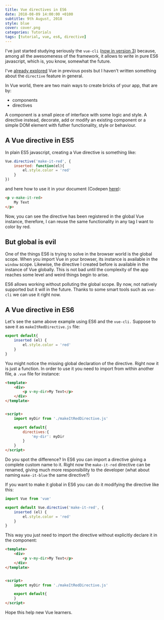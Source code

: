 ```yaml
---
title: Vue directives in ES6
date: 2018-08-09 14:00:00 +0100
subtitle: 9th August, 2018
style: blue
cover: cover.png
categories: Tutorials
tags: [tutorial, vue, es6, directive]
---
```


I've just started studying seriously the `vue-cli` ([now in version 3](https://cli.vuejs.org/)) because, among all the awesomeness of the framework, it allows to write in pure ES6 javascript, which is, you know, somewhat the future.

I've [already explored](/blog/tag/vue) Vue in previous posts but I haven't written something about the `directive` feature in general.

In Vue world, there are two main ways to create bricks of your app, that are by:

- components
- directives

A component is a small piece of interface with some logic and style. A directive instead, decorate, add or modify an existing component or a simple DOM element with futher functionality, style or behaviour.

## A Vue directive in ES5

In plain ES5 javascript, creating a Vue directive is something like:

```javascript
Vue.directive('make-it-red', {
    inserted: function(el){
        el.style.color = 'red'
    }
})
```

and here how to use it in your document (Codepen [here](https://codepen.io/abusedmedia/pen/wxRgLj?editors=0010)):

```html
<p v-make-it-red>
    My Text
</p>
```

Now, you can see the directive has been registered in the global Vue instance, therefore, I can reuse the same functionality in any tag I want to color by red.

## But global is evil

One of the things ES6 is trying to solve in the browser world is the global scope. When you import Vue in your browser, its instance is available in the `window` scope. Likewise, the directive I created before is available in the instance of Vue globally. This is not bad until the complexity of the app reaches some level and weird things begin to arise.

ES6 allows working without polluting the global scope. By now, not natively supported but it will in the future. Thanks to some smart tools such as `vue-cli` we can use it right now.

## A Vue directive in ES6

Let's see the same above example using ES6 and the `vue-cli.` Suppose to save it as `makeItRedDirective.js` file:

```javascript
export default{
    inserted (el) {
        el.style.color = 'red'
    }
}
```

You might notice the missing global declaration of the directive. Right now it is just a  function. In order to use it you need to import from within another file, a `.vue` file for instance:

```html
<template>
    <div>
        <p v-my-dir>My Text</p>
    </div>
</template>


<script>
    import myDir from './makeItRedDirective.js'

    export default{
        directives:{
            'my-dir': myDir
        }
    }
</script>
```

Do you spot the difference? In ES6 you can import a directive giving a complete custom name to it. Right now the `make-it-red` directive can be renamed, giving much more responsibility to the developer (what about naming `make-it-blue` the same directive?)

If you want to make it global in ES6 you can do it modifying the directive like this:

```javascript
import Vue from 'vue'

export default Vue.directive('make-it-red', {
    inserted (el) {
        el.style.color = 'red'
    }
}
```

This way you just need to import the directive without explicitly declare it in the component:

```html
<template>
    <div>
        <p v-my-dir>My Text</p>
    </div>
</template>


<script>
    import myDir from './makeItRedDirective.js'

    export default{
    }
</script>
```

Hope this help new Vue learners.